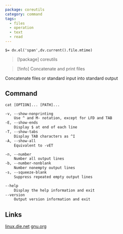 ```yaml
---
package: coreutils
category: command
tags:
  - files
  - operation
  - text
  - read
---
```


`$= dv.el('span',dv.current().file.mtime)`
> [!package] coreutils

> [!info] Concatenate and print files

Concatenate files or standard input into standard output

## Command
```txt
cat [OPTION]... [PATH]...

-v, --show-nonprinting
	Use ^ and M- notation, except for LFD and TAB
-E, --show-ends
	Display $ at end of each line
-T, --show-tabs
	Display TAB characters as ^I
-A, --show-all
	Equivalent to -vET

-n, --number
	Number all output lines
-b, --number-nonblank
	Number nonempty output lines
-s, --squeeze-blank
	Suppress repeated empty output lines

--help
	Display the help information and exit 
--version
	Output version information and exit
```

## Links
[linux.die.net](https://linux.die.net/man/1/cat)
[gnu.org](https://www.gnu.org/software/coreutils/manual/html_node/cat-invocation.html#cat-invocation)
